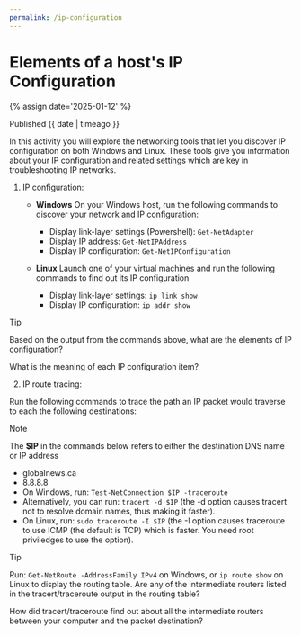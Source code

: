 ```yaml
---
permalink: /ip-configuration
---
```


# Elements of a host's IP Configuration

{% assign date='2025-01-12' %}

Published {{ date | timeago }}

In this activity you will explore the networking tools that let you discover IP configuration on both Windows and Linux. These tools give you information about your IP configuration and related settings which are key in troubleshooting IP networks.

1. IP configuration:
    - __Windows__
    On your Windows host, run the following commands to discover your network and IP configuration:
      - Display link-layer settings (Powershell): `Get-NetAdapter`
      - Display IP address: `Get-NetIPAddress`
      - Display IP configuration: `Get-NetIPConfiguration`
  
    - __Linux__
    Launch one of your virtual machines and run the following commands to find out its IP configuration
      - Display link-layer settings: `ip link show`
      - Display IP configuration: `ip addr show`

> [!TIP]
> Based on the output from the commands above, what are the elements of IP configuration?
>
> What is the meaning of each IP configuration item?

2. IP route tracing:

Run the following commands to trace the path an IP packet would traverse to each the following destinations:

> [!NOTE]
> The __$IP__ in the commands below refers to either the destination DNS name or IP address

- globalnews.ca
- 8.8.8.8
- On Windows, run: `Test-NetConnection $IP -traceroute`
- Alternatively, you can run: `tracert -d $IP` (the -d option causes tracert not to resolve domain names, thus making it faster).
- On Linux, run: `sudo traceroute -I $IP` (the -I option causes traceroute to use ICMP (the default is TCP) which is faster. You need root priviledges to use the option).

> [!TIP]
> Run:
> `Get-NetRoute -AddressFamily IPv4` on Windows, or
> `ip route show` on Linux
> to display the routing table. Are any of the intermediate routers listed in the tracert/traceroute output in the routing table?
>
> How did tracert/traceroute find out about all the intermediate routers between your computer and the packet destination?
